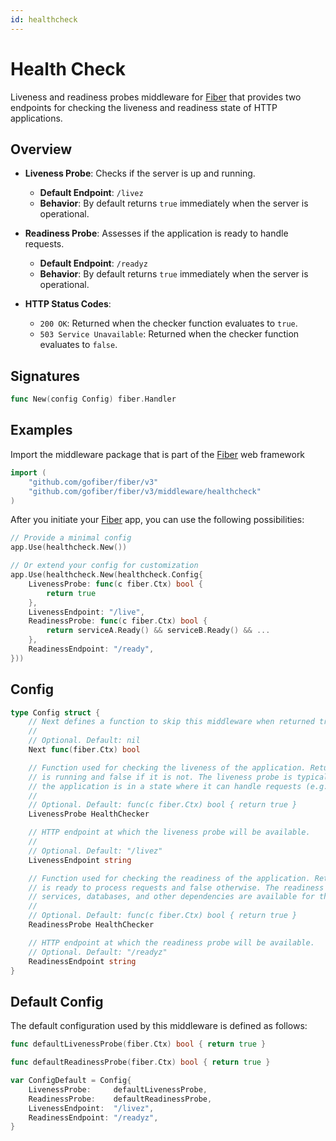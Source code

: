 ```yaml
---
id: healthcheck
---
```


# Health Check

Liveness and readiness probes middleware for [Fiber](https://github.com/gofiber/fiber) that provides two endpoints for checking the liveness and readiness state of HTTP applications.

## Overview

- **Liveness Probe**: Checks if the server is up and running.
  - **Default Endpoint**: `/livez`
  - **Behavior**: By default returns `true` immediately when the server is operational.

- **Readiness Probe**: Assesses if the application is ready to handle requests.
  - **Default Endpoint**: `/readyz`
  - **Behavior**: By default returns `true` immediately when the server is operational.

- **HTTP Status Codes**:
  - `200 OK`: Returned when the checker function evaluates to `true`.
  - `503 Service Unavailable`: Returned when the checker function evaluates to `false`.

## Signatures

```go
func New(config Config) fiber.Handler
```

## Examples

Import the middleware package that is part of the [Fiber](https://github.com/gofiber/fiber) web framework
```go
import (
    "github.com/gofiber/fiber/v3"
    "github.com/gofiber/fiber/v3/middleware/healthcheck"
)
```

After you initiate your [Fiber](https://github.com/gofiber/fiber) app, you can use the following possibilities:

```go
// Provide a minimal config
app.Use(healthcheck.New())

// Or extend your config for customization
app.Use(healthcheck.New(healthcheck.Config{
    LivenessProbe: func(c fiber.Ctx) bool {
        return true
    },
    LivenessEndpoint: "/live",
    ReadinessProbe: func(c fiber.Ctx) bool {
        return serviceA.Ready() && serviceB.Ready() && ...
    },
    ReadinessEndpoint: "/ready",
}))
```

## Config

```go
type Config struct {
	// Next defines a function to skip this middleware when returned true.
	//
	// Optional. Default: nil
	Next func(fiber.Ctx) bool

	// Function used for checking the liveness of the application. Returns true if the application
	// is running and false if it is not. The liveness probe is typically used to indicate if 
	// the application is in a state where it can handle requests (e.g., the server is up and running).
	//
	// Optional. Default: func(c fiber.Ctx) bool { return true }
	LivenessProbe HealthChecker

	// HTTP endpoint at which the liveness probe will be available.
	//
	// Optional. Default: "/livez"
	LivenessEndpoint string

	// Function used for checking the readiness of the application. Returns true if the application
	// is ready to process requests and false otherwise. The readiness probe typically checks if all necessary
	// services, databases, and other dependencies are available for the application to function correctly.
	//
	// Optional. Default: func(c fiber.Ctx) bool { return true }
	ReadinessProbe HealthChecker

	// HTTP endpoint at which the readiness probe will be available.
	// Optional. Default: "/readyz"
	ReadinessEndpoint string
}
```

## Default Config

The default configuration used by this middleware is defined as follows:
```go
func defaultLivenessProbe(fiber.Ctx) bool { return true }

func defaultReadinessProbe(fiber.Ctx) bool { return true }

var ConfigDefault = Config{
	LivenessProbe:     defaultLivenessProbe,
	ReadinessProbe:    defaultReadinessProbe,
	LivenessEndpoint:  "/livez",
	ReadinessEndpoint: "/readyz",
}
```
